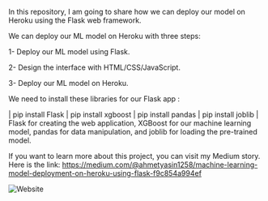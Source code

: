 In this repository, I am going to share how we can deploy our model on Heroku using the Flask web framework.

We can deploy our ML model on Heroku with three steps:

1- Deploy our ML model using Flask.

2- Design the interface with HTML/CSS/JavaScript.

3- Deploy our ML model on Heroku.


We need to install these libraries for our Flask app :

| pip install Flask | pip install xgboost | pip install pandas | pip install joblib | Flask for creating the web application, XGBoost for our machine learning model, pandas for data manipulation, and joblib for loading the pre-trained model.

If you want to learn more about this project, you can visit my Medium story. Here is the link: https://medium.com/@ahmetyasin1258/machine-learning-model-deployment-on-heroku-using-flask-f9c854a994ef

![Website](https://github.com/ahmetbykclk/house_pricing/assets/64368104/a386954d-b081-4fcf-baae-5f58aecb0203)




